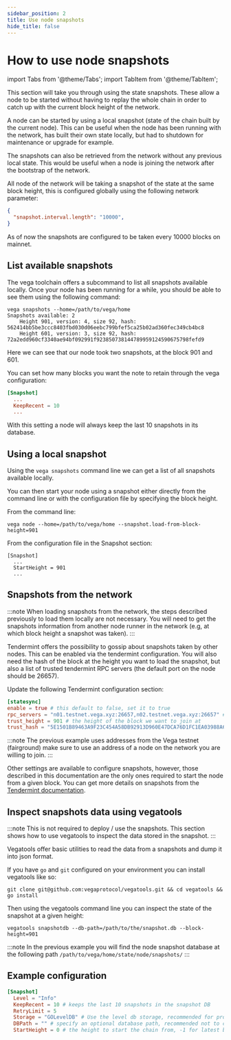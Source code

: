 ```yaml
---
sidebar_position: 2
title: Use node snapshots
hide_title: false
---
```


# How to use node snapshots

import Tabs from '@theme/Tabs';
import TabItem from '@theme/TabItem';

This section will take you through using the state snapshots. These allow a node to be started without having to replay the whole chain in order to catch up with the current block height of the network.

A node can be started by using a local snapshot (state of the chain built by the current node). This can be useful when the node has been running with the network, has built their own state locally, but had to shutdown for maintenance or upgrade for example.

The snapshots can also be retrieved from the network without any previous local state. This would be useful when a node is joining the network after the bootstrap of the network.

All node of the network will be taking a snapshot of the state at the same block height, this is configured globally using the following network parameter:
```Json
{
  "snapshot.interval.length": "10000",
}
```
As of now the snapshots are configured to be taken every 10000 blocks on mainnet.

## List available snapshots
The vega toolchain offers a subcommand to list all snapshots available locally. Once your node has been running for a while, you should be able to see them using the following command:
```
vega snapshots --home=/path/to/vega/home
Snapshots available: 2
	Height 901, version: 4, size 92, hash: 562414bb5be3ccc8403fbd030d06eebc799bfef5ca25b02ad360fec349cb4bc8
	Height 601, version: 3, size 92, hash: 72a2edd960cf3340ae94bf092991f923850738144789959124590675798fefd9
```
Here we can see that our node took two snapshots, at the block 901 and 601.

You can set how many blocks you want the note to retain through the vega configuration:
```Toml
[Snapshot]
  ...
  KeepRecent = 10
  ...
```
With this setting a node will always keep the last 10 snapshots in its database.

## Using a local snapshot
Using the `vega snapshots` command line we can get a list of all snapshots available locally.

You can then start your node using a snapshot either directly from the command line or with the configuration file by specifying the block height.

From the command line:
```
vega node --home=/path/to/vega/home --snapshot.load-from-block-height=901
```

From the configuration file in the Snapshot section:
```
[Snapshot]
  ...
  StartHeight = 901
  ...
```

## Snapshots from the network

:::note
When loading snapshots from the network, the steps described previously to load them locally are not necessary. You will need to get the snapshots information from another
node runner in the network (e.g, at which block height a snapshot was taken).
:::

Tendermint offers the possibility to gossip about snapshots taken by other nodes. This can be enabled via the tendermint configuration. You will also need the hash of the block at the height you want to load the snapshot, but also a list of trusted tendermint RPC servers (the default port on the node should be 26657).

Update the following Tendermint configuration section:
```Toml
[statesync]
enable = true # this default to false, set it to true
rpc_servers = "n01.testnet.vega.xyz:26657,n02.testnet.vega.xyz:26657" # a comma separated list of tendermint rpc
trust_height = 901 # the height of the block we want to join at
trust_hash = "5E1501B89463A9F23C454A58DB92913D960E47DCA76D1FC1EA03988A6C6D0C30" # the hash of the block
```

:::note
The previous example uses addresses from the Vega testnet (fairground) make sure to use an address of a node on the network you are willing to join.
:::

Other settings are available to configure snapshots, however, those described in this documentation are the only ones required to start the node from a given block. You can get more details on snapshots from the [Tendermint documentation](https://docs.tendermint.com/master/spec/abci/apps.html#state-sync).

## Inspect snapshots data using vegatools

:::note
This is not required to deploy / use the snapshots. This section shows how to use vegatools to inspect the data stored in the snapshot.
:::

Vegatools offer basic utilities to read the data from a snapshots and dump it into json format.

If you have `go` and `git` configured on your environment you can install vegatools like so:
```
git clone git@github.com:vegaprotocol/vegatools.git && cd vegatools && go install
```

Then using the vegatools command line you can inspect the state of the snapshot at a given height:
```
vegatools snapshotdb --db-path=/path/to/the/snapshot.db --block-height=901
```

:::note
In the previous example you will find the node snapshot database at the following path `/path/to/vega/home/state/node/snapshots/`
:::

## Example configuration

```Toml
[Snapshot]
  Level = "Info"
  KeepRecent = 10 # keeps the last 10 snapshots in the snapshot DB
  RetryLimit = 5
  Storage = "GOLevelDB" # Use the level db storage, recommended for production
  DBPath = "" # specify an optional database path, recommended not to change this for production and keep the default
  StartHeight = 0 # the height to start the chain from, -1 for latest block, 0 to start from genesis, or a block height from a recent snapshot
```

